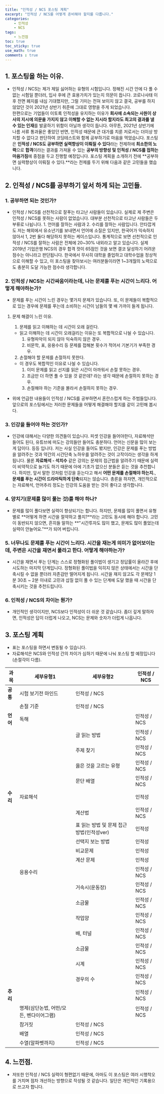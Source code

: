 ```yaml
---
title: "인적성 / NCS 포스팅 계획"
excerpt: "인적성 / NCS를 어떻게 준비해야 할지를 다룹니다."
categories:
    - 인적성
    - NCS
tags:
    - 느낀점
toc: true
toc_sticky: true
use_math: true
comments : true
---
```


## 1. 포스팅을 하는 이유.
* 인적성 / NCS는 제가 제일 싫어하는 유형의 시험입니다. 정해진 시간 안에 다 풀 수 없는 시험일 뿐더러, 입사 후에 큰 효용가치가 있는지 의문이 듭니다. 코로나사태 이후 전면 폐지를 내심 기대했지만, 그럴 기미는 전혀 보이지 않고 결국, 공부를 하지 않았던 것이 2021년 상반기 취준에 그대로 영향을 주게 되었습니다.  
한편으로는 기업들이 이토록 인적성을 유지하는 이유가 **회사에 소속되는 사원이 상사의 지시에 의문을 가지지 않고 이해할 수 없는 지시라 할지라도 최고의 결과를 낼 수 있는 인재**를 발굴하기 위함이 아닐까 생각이 듭니다.
아무튼, 2021년 상반기에 나름 서류 통과율은 좋았던 반면, 인적성 때문에 큰 대가를 치룬 저로서는 더이상 방치할 수 없다고 판단하여 코딩테스트와 함께 공부하기로 마음을 먹었습니다.
포스팅은 **인적성 / NCS도 공부하면 실력향상이 이뤄질 수 있다**라는 전제하에 **최소한의 노력**으로 **합격**이라는 결과를 가져올 수 있는 **공부의 방향성 및 인적성 / NCS를 접하는 마음가짐**에 중점을 두고 진행할 예정입니다. 포스팅 계획을 소개하기 전에 **공부하면 실력향상이 이뤄질 수 있다.**라는 전제를 두기 위해 다음과 같은 고민들을 했습니다.

## 2. 인적성 / NCS를 공부하기 앞서 하게 되는 고민들.
### 1. 공부하면 되는 것인가?
* 인적성 / NCS를 선천적으로 잘푸는 타고난 사람들이 있습니다. 실제로 제 주변은 인적성 / NCS를 못하는 사람이 없었습니다. 대부분 선천적으로 타고난 사람들은 두 부류로 나뉩니다. 1. 언어를 잘하는 사람과 2. 수리를 잘하는 사람입니다. 안타깝게도 저는 해외에서 유소년기를 보내면서 언어에 소질은 있지만, 한국어가 익숙하지 않아서 1, 2번 둘다 해당하지 못하는 케이스입니다. 
통계적으로 보면 선천적으로 인적성 / NCS를 잘하는 사람은 전체에 20~30% 내외라고 알고 있습니다. 실제 2019년 기업은행 NCS의 경우 합격 컷이 65점인 것을 보면 결코 달성하기 어려운 점수는 아니라고 판단됩니다.
한국에서 무사히 대학을 졸업하고 대학수업을 정상적으로 이해할 수 있고, 이 포스팅을 찾아보시는 여러분들이라면 1~3개월의 노력으로도 충분히 도달 가능한 점수라 생각합니다.

### 2. 인적성 / NCS는 시간싸움이라는데, 나는 문제를 푸는 시간이 느리다. 어떻게 해야하는가?
* 문제를 푸는 시간이 느린 경우는 몇가지 문제가 있습니다. 또, 이 문제들이 복합적으로 있는 경우에 문제를 푸는데 소비하는 시간이 남들의 몇 배 가까이 들게 됩니다.

1. 문제 해결이 느린 이유.
    1. 문제를 읽고 이해하는 데 시간이 오래 걸린다.
    * 읽고 이해하는 데 시간이 오래걸리는 이유는 또 복합적으로 나뉠 수 있습니다.
        1. 유형파악이 되지 않아 익숙하지 않은 경우.
        2. 비문학, 표, 응용수리 등 문제를 접해본 횟수가 적어서 기본기가 부족한 경우.

    2. 손절해야 할 문제를 손절하지 못한다.
    * 이 경우도 복합적인 이유로 나뉠 수 있습니다.
        1. 이미 문제를 읽고 선지를 읽은 시간이 아까워서 손절 못하는 경우.
        2. 조금만 더 하면 풀 수 있을 것 같은데? 라는 생각 때문에 손절하지 못하는 경우.
        3. 손절해야 하는 기준을 몰라서 손절하지 못하는 경우.

* 위에 언급한 내용들이 인적성 / NCS를 공부하면서 혼란스럽게 하는 주범들입니다. 앞으로의 포스팅에서는 저러한 문제들을 어떻게 해결해야 할지를 같이 고민해 봅시다.

### 3. 인강을 들어야 하는 것인가?
* 인강에 대해서는 다양한 의견들이 있습니다. 피셋 인강을 들어야한다, 자료해석만 들어도 된다, 유튜브에 떠도는 강의들만 들어도 충분하다. 언어는 신문을 많이 보는게 답이다. 등등 입니다.
저는 사실 인강을 들어도 봤지만, 인강은 문제를 푸는 방법을 알려주는 것과 약간의 시간단축 노하우를 알려주는 것이 고작이라는 생각을 하게 됩니다. 물론 **자료해석 - 석치수** 같은 강의는 문제의 접근법을 알려주기 때문에 실력이 비약적으로 늘기도 하기 때문에 아에 기초가 없으신 분들은 듣는 것을 추천합니다. 하지만, 앞서 말한 것처럼 인강을 듣는다고 해서 **어떤 문제를 손절해야 하는지.**, **문제를 푸는 시간이 드라마틱하게 단축**되지는 않습니다.
총론을 하자면, 개인적으로는 자료해석, 언어추리 정도는 인강의 도움을 받는 것이 좋다고 생각합니다.

### 4. 양치기(문제를 많이 풀는 것)를 해야 하나?
* 문제를 많이 풀다보면 실력이 향상되기는 합니다. 하지만, 문제를 많이 풀면서 유형별로 **어떻게 하면 시간을 절약하고 풀지?**라는 고민도 동시에 해야 합니다. 고민이 동반되지 않으면, 흔히들 말하는 **"시간투자도 많이 했고, 문제도 많이 풀었는데 실력이 안늘어요."**가 되어 버립니다.

### 5. 너무나도 문제를 푸는 시간이 느리다. 시간을 재는게 의미가 없어보이는데, 주변은 시간을 재면서 풀라고 한다. 어떻게 해야하는가?
* 시간을 재면서 푸는 단계는 스스로 정형화된 풀이법이 생기고 정답률이 올라간 후에 시도하는 마지막 단계입니다. 정형화된 풀이법을 익히지 않은 상태에서는 시간을 단축시킬 수 없을 뿐더러 자존감만 떨어지게 됩니다. 시간을 재지 않고도 각 문제당 1분 30초 ~ 2분 이내로 고민과 삽질 없이 풀 수 있는 단계에 도달 했을 때 시간을 단축시키는 것을 추천드립니다.

### 6. 인적성 / NCS의 차이는 뭔가?
* 개인적인 생각이지만, NCS보다 인적성이 더 쉬운 것 같습니다. 좀더 깊게 말하자면, 인적성은 답이 더럽게 나오고, NCS는 문제와 숫자가 더럽게 나옵니다.

## 3. 포스팅 계획
* 표는 포스팅을 하면서 변동될 수 있습니다.
* 자료해석은 NCS와 인적성 간의 차이가 심하기 때문에 나눠 포스팅 할 예정입니다(손절각이 다름).

|과목|세부유형1|세부유형2|인적성 / NCS|
|----|--------|---------|-----------|
|**공통**|시험 보기전 마인드|인적성 / NCS|
||손절 기준|인적성 / NCS|
|**언어**|독해||인적성 / NCS|
|||글 읽는 방법|인적성 / NCS|
|||주제 찾기|인적성 / NCS|
|||옳은 것을 고르는 유형|인적성 / NCS|
|||문단 배열|인적성 / NCS|
|**수리**|자료해석||인적성|
|||계산법|인적성 / NCS|
|||표 읽는 방법 및 문제 접근 방법(인적성ver)|인적성|
|||선택지 보는 방법|인적성|
|||비교문제|인적성|
|||계산 문제|인적성|
||응용수리||인적성 / NCS|
|||거속시(운동장)|인적성 / NCS|
|||소금물|인적성 / NCS|
|||작업양|인적성 / NCS|
|||배, 터널|인적성 / NCS|
|||소금물|인적성 / NCS|
|||시계|인적성 / NCS|
|||경우의 수|인적성 / NCS|
|**추리**|||인적성 / NCS|
||명제(삼단논법, 어떤/모든, 벤다이어그램)||인적성 / NCS|
||참거짓|인적성 / NCS|
||배열|인적성 / NCS|
||수열(알파벳까지)|인적성 / NCS|

## 4. 느낀점.
* 저또한 인적성 / NCS 실력이 형편없기 때문에, 아마도 이 포스팅은 여러 시행착오를 거치며 점차 개선하는 방향으로 작성될 것 같습니다. 일단은 개인적인 기록용으로 쓰고자 합니다.